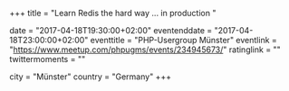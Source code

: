 +++
title = "Learn Redis the hard way ... in production "

date = "2017-04-18T19:30:00+02:00"
eventenddate = "2017-04-18T23:00:00+02:00"
eventtitle = "PHP-Usergroup Münster"
eventlink = "https://www.meetup.com/phpugms/events/234945673/"
ratinglink = ""
twittermoments = ""

city = "Münster"
country = "Germany"
+++